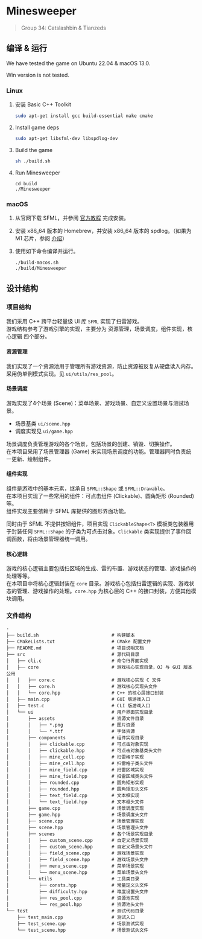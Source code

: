 # Minesweeper

> Group 34: Catslashbin & Tianzeds

## 编译 & 运行

We have tested the game on Ubuntu 22.04 & macOS 13.0.

Win version is not tested.

### Linux

1. 安装 Basic C++ Toolkit
   ```bash
   sudo apt-get install gcc build-essential make cmake
   ```
2. Install game deps
   ```bash
   sudo apt-get libsfml-dev libspdlog-dev
   ```
3. Build the game
   ```bash
   sh ./build.sh
   ```
4. Run Minesweeper
   ```
   cd build
   ./Minesweeper
   ```

### macOS

1. 从官网下载 SFML，并参阅 [官方教程](https://www.sfml-dev.org/tutorials/2.5/start-osx.php) 完成安装。

2. 安装 x86_64 版本的 Homebrew，并安装 x86_64 版本的 spdlog。（如果为 M1 芯片，参阅 [介绍](https://medium.com/mkdir-awesome/how-to-install-x86-64-homebrew-packages-on-apple-m1-macbook-54ba295230f#)）

3. 使用如下命令编译并运行。
   ```bash
   ./build-macos.sh
   ./build/Minesweeper
   ```

## 设计结构

### 项目结构

我们采用 C++ 跨平台轻量级 UI 库 `SFML` 实现了扫雷游戏。  
游戏结构参考了游戏引擎的实现，主要分为 资源管理，场景调度，组件实现，核心逻辑 四个部分。

#### 资源管理

我们实现了一个资源池用于管理所有游戏资源，防止资源被反复从硬盘读入内存。  
采用伪单例模式实现。见 `ui/utils/res_pool`。

#### 场景调度

游戏实现了4个场景 (Scene)：菜单场景、游戏场景、自定义设置场景与测试场景。

- 场景基类 `ui/scene.hpp`
- 调度实现见 `ui/game.hpp`

场景调度负责管理游戏的各个场景，包括场景的创建、销毁、切换操作。  
在本项目采用了场景管理器 (Game) 来实现场景调度的功能。管理器同时负责统一更新、绘制组件。

#### 组件实现

组件是游戏中的基本元素，继承自 `SFML::Shape` 或 `SFML::Drawable`。  
在本项目实现了一些常用的组件：可点击组件 (Clickable)、圆角矩形 (Rounded) 等。  
组件实现主要依赖于 SFML 库提供的图形界面功能。

同时由于 SFML 不提供按钮组件，项目实现 `ClickableShape<T>` 模板类包装器用于封装任何 `SFML::Shape`
的子类为可点击对象。`Clickable` 类实现提供了事件回调函数，将由场景管理器统一调用。

#### 核心逻辑

游戏的核心逻辑主要包括扫区域的生成、雷的布置、游戏状态的管理、游戏操作的处理等等。  
在本项目中将核心逻辑封装在 `core` 目录。游戏核心包括扫雷逻辑的实现、游戏状态的管理、游戏操作的处理。`core.hpp` 为核心层的
C++ 的接口封装，方便其他模块调用。

### 文件结构

```
· 
├── build.sh                           # 构建脚本
├── CMakeLists.txt                     # CMake 配置文件
├── README.md                          # 项目说明文档
├── src                                # 源代码目录
│   ├── cli.c                          # 命令行界面实现
│   ├── core                           # 游戏核心实现目录，OJ 与 GUI 版本公用
│   │   ├── core.c                     # 游戏核心实现 C 文件
│   │   ├── core.h                     # 游戏核心实现头文件
│   │   └── core.hpp                   # C++ 的核心层接口封装
│   ├── main.cpp                       # GUI 版游戏入口
│   ├── test.c                         # CLI 版游戏入口
│   └── ui                             # 用户界面实现目录
│       ├── assets                     # 资源文件目录
│       │   ├── *.png                  # 图片资源
│       │   └── *.ttf                  # 字体资源
│       ├── components                 # 组件实现目录
│       │   ├── clickable.cpp          # 可点击对象实现
│       │   ├── clickable.hpp          # 可点击对象基类头文件
│       │   ├── mine_cell.cpp          # 扫雷格子实现
│       │   ├── mine_cell.hpp          # 扫雷格子类头文件
│       │   ├── mine_field.cpp         # 扫雷区域实现
│       │   ├── mine_field.hpp         # 扫雷区域类头文件
│       │   ├── rounded.cpp            # 圆角矩形实现
│       │   ├── rounded.hpp            # 圆角矩形头文件
│       │   ├── text_field.cpp         # 文本框实现
│       │   └── text_field.hpp         # 文本框头文件
│       ├── game.cpp                   # 场景调度实现
│       ├── game.hpp                   # 场景调度头文件
│       ├── scene.cpp                  # 场景管理实现
│       ├── scene.hpp                  # 场景管理头文件
│       ├── scenes                     # 各个场景实现目录
│       │   ├── custom_scene.cpp       # 自定义场景实现
│       │   ├── custom_scene.hpp       # 自定义场景头文件
│       │   ├── field_scene.cpp        # 游戏场景实现
│       │   ├── field_scene.hpp        # 游戏场景头文件
│       │   ├── menu_scene.cpp         # 菜单场景实现
│       │   └── menu_scene.hpp         # 菜单场景头文件
│       └── utils                      # 工具类目录
│           ├── consts.hpp             # 常量定义头文件
│           ├── difficulty.hpp         # 难度设置头文件
│           ├── res_pool.cpp           # 资源池实现
│           └── res_pool.hpp           # 资源池头文件
└── test                               # 测试代码目录
    ├── test_main.cpp                  # 测试入口
    ├── test_scene.cpp                 # 场景测试实现
    └── test_scene.hpp                 # 场景测试头文件
```